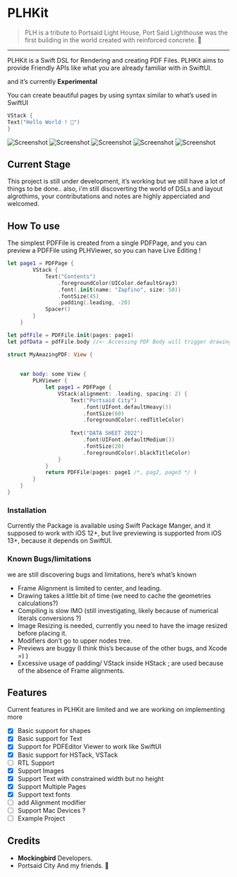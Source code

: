 # PLHKit

> PLH is a tribute to Portsaid Light House, Port Said Lighthouse was the first building in the world created with reinforced concrete. 🌊
> 

****

PLHKit is a Swift DSL for Rendering and creating PDF Files. PLHKit aims to provide Friendly APIs like what you are already familiar with in SwiftUI.

and it’s currently ****Experimental****

You can create beautiful pages by using syntax similar to what’s used in SwiftUI

```swift
VStack { 
Text("Hello World ! 🌊")
}
```
![Screenshot](screenshot6.png)
![Screenshot](screenshot1.png)
![Screenshot](screenshot3.png)
![Screenshot](screenshot4.png)
![Screenshot](screenshot2.png)

## Current Stage

This project is still under development, it’s working but we still have a lot of things to be done..
also, i'm still discoverting the world of DSLs and layout algrothims, your contributations and notes are highly apperciated and welcomed. 

## How To use

The simplest PDFFile is created from a single PDFPage, and you can preview a PDFFile using PLHViewer, so you can have Live Editing !

 

```swift
let page1 = PDFPage {
        VStack {
            Text("Contents")
                .foregroundColor(UIColor.defaultGray3)
                .font(.init(name: "Zapfino", size: 50))
                .fontSize(45)
                .padding(.leading, -20)
            Spacer()
        }
    }

let pdfFile = PDFFile.init(pages: page1)
let pdfData = pdfFile.body //<- Accessing PDF Body will trigger drawing Actions

struct MyAmazingPDF: View {
    
    
    var body: some View {
        PLHViewer {
            let page1 = PDFPage {
                VStack(alignment: .leading, spacing: 2) {
                    Text("Portsaid City")
                        .font(UIFont.defaultHeavy())
                        .fontSize(60)
                        .foregroundColor(.redTitleColor)
                    
                    Text("DATA SHEET 2022")
                        .font(UIFont.defaultMedium())
                        .fontSize(20)
                        .foregroundColor(.blackTitleColor)
                }
            }
            return PDFFile(pages: page1 /*, pag2, page3 */ )
        }
    }
}
```

### Installation

Currently the Package is available using Swift Package Manger, and it supposed to work with iOS 12+, but live previewing is supported from iOS 13+, because it depends on SwiftUI.

### Known Bugs/limitations

we are still discovering bugs and limitations, here’s what’s known

- Frame Alignment is limited to center, and leading.
- Drawing takes a little bit of time (we need to cache the geometries calculations?)
- Compiling is slow IMO (still investigating, likely because of numerical literals conversions ?)
- Image Resizing is needed, currently you need to have the image resized before placing it.
- Modifiers don’t go to upper nodes tree.
- Previews are buggy (I think this’s because of the other bugs, and Xcode =) )
- Excessive usage of padding/ VStack inside HStack ; are used because of the absence of Frame alignments.

## Features

Current features in PLHKit are limited and we are working on implementing more

- [x]  Basic support for shapes
- [x]  Basic support for Text
- [x]  Support for PDFEditor Viewer to work like SwiftUI
- [x]  Basic support for HSTack, VSTack
- [ ]  RTL Support
- [x]  Support Images
- [x]  Support Text with constrained width but no height
- [x]  Support Multiple Pages
- [x]  Support text fonts
- [ ]  add Alignment modifier
- [ ]  Support Mac Devices ?
- [ ] Example Project 

## Credits

- ****Mockingbird**** Developers.
- Portsaid City And my friends. 🌊

